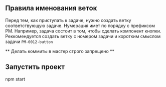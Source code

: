 ## Правила именования веток

Перед тем, как приступать к задаче, нужно создать ветку соответствующую задаче. Нумерация имет по порядку с префиксом PM. Например, задача состоит в том, чтобы сделать компонент кнопки. Реккомендуется создать ветку с номером задачи и коротким смыслом задачи `PM-0012-button`

** Делать коммиты в мастер строго запрещено **

## Запустить проект

npm start